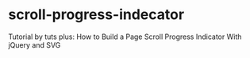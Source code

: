 scroll-progress-indecator
=========================

Tutorial by tuts plus:  How to Build a Page Scroll Progress Indicator With jQuery and SVG
